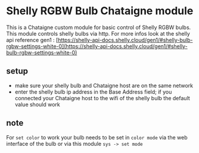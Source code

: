 # Shelly RGBW Bulb Chataigne module
This is a Chataigne custom module for basic control of Shelly RGBW bulbs. This module controls shelly bulbs via http. For more infos look at the shelly api reference gen1 :
[https://shelly-api-docs.shelly.cloud/gen1/#shelly-bulb-rgbw-settings-white-0](https://shelly-api-docs.shelly.cloud/gen1/#shelly-bulb-rgbw-settings-white-0)

## setup
-  make sure your shelly bulb and Chataigne host are on the same network 
- enter the shelly bulb ip address in the Base Address field; if you connected your Chataigne host to the wifi of the shelly bulb the default value should work

## note
For `set color` to work your bulb needs to be set in `color mode` via the web interface of the bulb or via this module `sys -> set mode`

